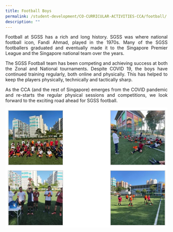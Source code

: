 ```yaml
---
title: Football Boys
permalink: /student-development/CO-CURRICULAR-ACTIVITIES-CCA/football/
description: ""
---
```



<p style="text-align: justify;"> Football at SGSS has a rich and long history. SGSS was where national football icon, Fandi Ahmad, played in the 1970s. Many of the SGSS footballers graduated and eventually made it to the Singapore Premier League and the Singapore national team over the years. </p>

<p style="text-align: justify;"> The SGSS Football team has been competing and achieving success at both the Zonal and National tournaments. Despite COVID 19, the boys have continued training regularly, both online and physically. This has helped to keep the players physically, technically and tactically sharp. </p>

<p style="text-align: justify;"> As the CCA (and the rest of Singapore) emerges from the COVID pandemic and re-starts the regular physical sessions and competitions, we look forward to the exciting road ahead for SGSS football. </p>

![](/images/football.jpg)